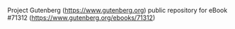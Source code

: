 Project Gutenberg (https://www.gutenberg.org) public repository for
eBook #71312 (https://www.gutenberg.org/ebooks/71312)
